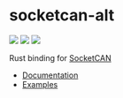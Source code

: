 # socketcan-alt

[![](https://img.shields.io/crates/v/socketcan-alt.svg)](https://crates.io/crates/socketcan-alt)
[![](https://docs.rs/socketcan-alt/badge.svg)](https://docs.rs/socketcan-alt/)
[![](https://github.com/Hakuyume/socketcan-rs/workflows/Rust/badge.svg)](https://github.com/Hakuyume/socketcan-rs/actions?query=branch%3Amaster)

Rust binding for [SocketCAN](https://www.kernel.org/doc/Documentation/networking/can.txt)

- [Documentation](https://docs.rs/socketcan-alt/)
- [Examples](https://github.com/Hakuyume/socketcan-rs/tree/master/examples)
